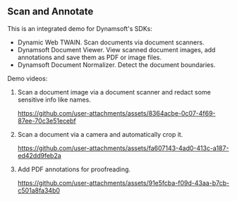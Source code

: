## Scan and Annotate

This is an integrated demo for Dynamsoft's SDKs:

* Dynamic Web TWAIN. Scan documents via document scanners.
* Dynamsoft Document Viewer. View scanned document images, add annotations and save them as PDF or image files.
* Dynamsoft Document Normalizer. Detect the document boundaries.

Demo videos:

1. Scan a document image via a document scanner and redact some sensitive info like names.

    https://github.com/user-attachments/assets/8364acbe-0c07-4f69-87ee-70c3e51ecebf

2. Scan a document via a camera and automatically crop it.

    https://github.com/user-attachments/assets/fa607143-4ad0-413c-a187-ed42dd9feb2a

3. Add PDF annotations for proofreading.

    https://github.com/user-attachments/assets/91e5fcba-f09d-43aa-b7cb-c501a8fa34b0



